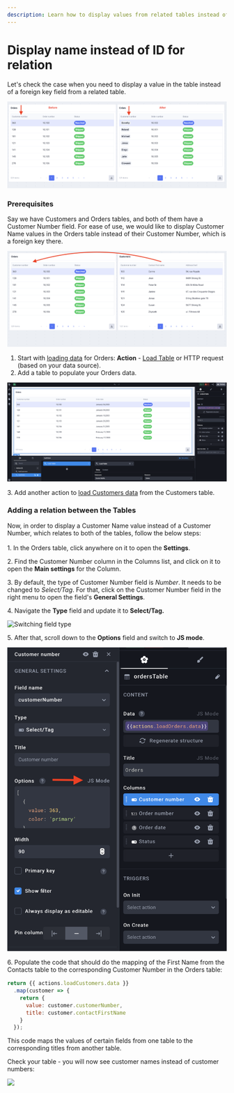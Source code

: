 ```yaml
---
description: Learn how to display values from related tables instead of foreign key values
---
```


# Display name instead of ID for relation

Let's check the case when you need to display a value in the table instead of a foreign key field from a related table.

![Modifying the values from the related table](<../../.gitbook/assets/Screenshot 2021-09-28 at 11.16.24 (1).png>)

### **Prerequisites**

Say we have Customers and Orders tables, and both of them have a Customer Number field. For ease of use, we would like to display Customer Name values in the Orders table instead of their Customer Number, which is a foreign key there.

![](<../../.gitbook/assets/Screenshot 2021-09-28 at 11.24.20.png>)

1. Start with [loading data](https://docs.uibakery.io/starter-guide/load-and-display-data) for Orders: **Action** - [Load Table](https://docs.uibakery.io/basics/working-with-actions#creating-an-action) or HTTP request (based on your data source).
2. &#x20;Add a table to populate your Orders data.

![Loading Orders data and displaying in the Table](<../../.gitbook/assets/Screenshot 2021-09-28 at 11.29.30.png>)

3\. Add another action to [load Customers data](https://docs.uibakery.io/starter-guide/load-and-display-data) from the Customers table.

### Adding a relation between the Tables

Now, in order to display a Customer Name value instead of a Customer Number, which relates to both of the tables, follow the below steps:\
\
1\. In the Orders table, click anywhere on it to open the **Settings**.&#x20;

2\. Find the Customer Number column in the Columns list, and click on it to open the **Main settings** for the Column.

3\. By default, the type of Customer Number field is _Number_. It needs to be changed to _Select/Tag_. For that, click on the Customer Number field in the right menu to open the field's **General Settings**.

4\. Navigate the **Type** field and update it to **Select/Tag.**

![Switching field type](<../../.gitbook/assets/tagOpt (1).gif>)

5\. After that, scroll down to the **Options** field and switch to **JS mode**.&#x20;

![Switching to JS mode](<../../.gitbook/assets/Screenshot 2021-12-14 at 18.18.26.png>)

6\. Populate the code that should do the mapping of the First Name from the Contacts table to the corresponding Customer Number in the Orders table:

```javascript
return {{ actions.loadCustomers.data }}
  .map(customer => {
    return { 
      value: customer.customerNumber,
      title: customer.contactFirstName
    }
  });
```

This code maps the values of certain fields from one table to the corresponding titles from another table.

Check your table - you will now see customer names instead of customer numbers:

![](../../.gitbook/assets/tg2Opt.gif)
